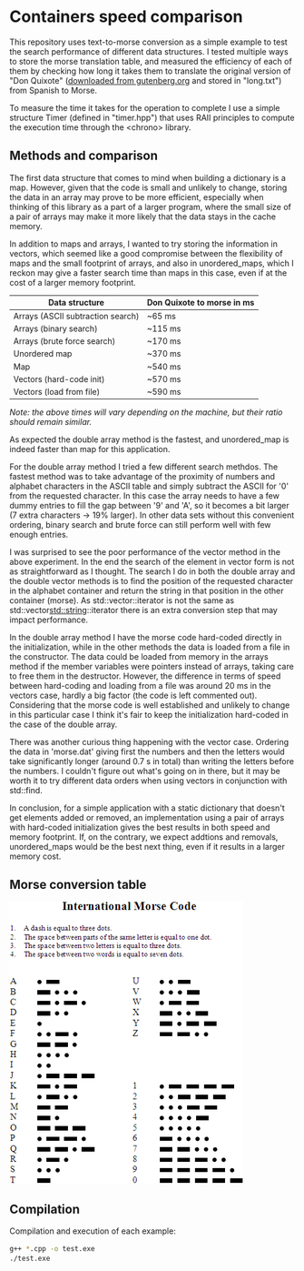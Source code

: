 # Containers speed comparison

This repository uses text-to-morse conversion as a simple example to test the search performance of different data structures. I tested multiple ways to store the morse translation table, and measured the efficiency of each of them by checking how long it takes them to translate the original version of "Don Quixote" ([downloaded from gutenberg.org](http://www.gutenberg.org/ebooks/2000) and stored in "long.txt") from Spanish to Morse.

To measure the time it takes for the operation to complete I use a simple structure Timer (defined in "timer.hpp") that uses RAII principles to compute the execution time through the \<chrono\> library.

## Methods and comparison

The first data structure that comes to mind when building a dictionary is a map. However, given that the code is small and unlikely to change, storing the data in an array may prove to be more efficient, especially when thinking of this library as a part of a larger program, where the small size of a pair of arrays may make it more likely that the data stays in the cache memory.

In addition to maps and arrays, I wanted to try storing the information in vectors, which seemed like a good compromise between the flexibility of maps and the small footprint of arrays, and also in unordered_maps, which I reckon may give a faster search time than maps in this case, even if at the cost of a larger memory footprint.

| Data structure | Don Quixote to morse in ms |
| --- | --- |
| Arrays (ASCII subtraction search) | ~65 ms |
| Arrays (binary search) | ~115 ms |
| Arrays (brute force search) | ~170 ms |
| Unordered map | ~370 ms |
| Map | ~540 ms |
| Vectors (hard-code init) | ~570 ms |
| Vectors (load from file) | ~590 ms |

_Note: the above times will vary depending on the machine, but their ratio should remain similar._

As expected the double array method is the fastest, and unordered_map is indeed faster than map for this application.

For the double array method I tried a few different search methdos. The fastest method was to take advantage of the proximity of numbers and alphabet characters in the ASCII table and simply subtract the ASCII for '0' from the requested character. In this case the array needs to have a few dummy entries to fill the gap between '9' and 'A', so it becomes a bit larger (7 extra characters -> 19% larger). In other data sets without this convenient ordering, binary search and brute force can still perform well with few enough entries.

I was surprised to see the poor performance of the vector method in the above experiment. In the end the search of the element in vector form is not as straightforward as I thought. The search I do in both the double array and the double vector methods is to find the position of the requested character in the alphabet container and return the string in that position in the other container (morse). As std::vector<char>::iterator is not the same as std::vector<std::string>::iterator there is an extra conversion step that may impact performance.

In the double array method I have the morse code hard-coded directly in the initialization, while in the other methods the data is loaded from a file in the constructor. The data could be loaded from memory in the arrays method if the member variables were pointers instead of arrays, taking care to free them in the destructor. However, the difference in terms of speed between hard-coding and loading from a file was around 20 ms in the vectors case, hardly a big factor (the code is left commented out). Considering that the morse code is well established and unlikely to change in this particular case I think it's fair to keep the initialization hard-coded in the case of the double array.

There was another curious thing happening with the vector case. Ordering the data in 'morse.dat' giving first the numbers and then the letters would take significantly longer (around 0.7 s in total) than writing the letters before the numbers. I couldn't figure out what's going on in there, but it may be worth it to try different data orders when using vectors in conjunction with std::find.

In conclusion, for a simple application with a static dictionary that doesn't get elements added or removed, an implementation using a pair of arrays with hard-coded initialization gives the best results in both speed and memory footprint. If, on the contrary, we expect addtions and removals, unordered_maps would be the best next thing, even if it results in a larger memory cost.

## Morse conversion table

![](International_Morse_Code.png)

## Compilation

Compilation and execution of each example:
```bash
g++ *.cpp -o test.exe
./test.exe
```
